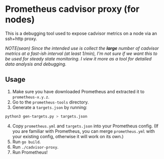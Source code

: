 # Prometheus cadvisor proxy (for nodes)

This is a debugging tool used to expose cadvisor metrics on a node via an ssh+http proxy.

_NOTE(sean) Since the intended use is collect the **large** number of cadvisor metrics at a fast-ish interval (at least 1/min), I'm not sure if we want this to be used for steady state monitoring. I view it more as a tool for detailed data analysis and debugging._

## Usage

1. Make sure you have downloaded Prometheus and extracted it to `prometheus-x.y.z`.
2. Go to the `prometheus-tools` directory.
3. Generate a `targets.json` by running:
```sh
python3 gen-targets.py > targets.json
```
4. Copy `prometheus.yml` and `targets.json` into your Prometheus config. (If you are familiar with Prometheus, you can merge `prometheus.yml` with your existing config, otherwise it will work on its own.)
5. Run `go build`.
6. Run `./cadvisor-proxy`.
7. Run Prometheus!
